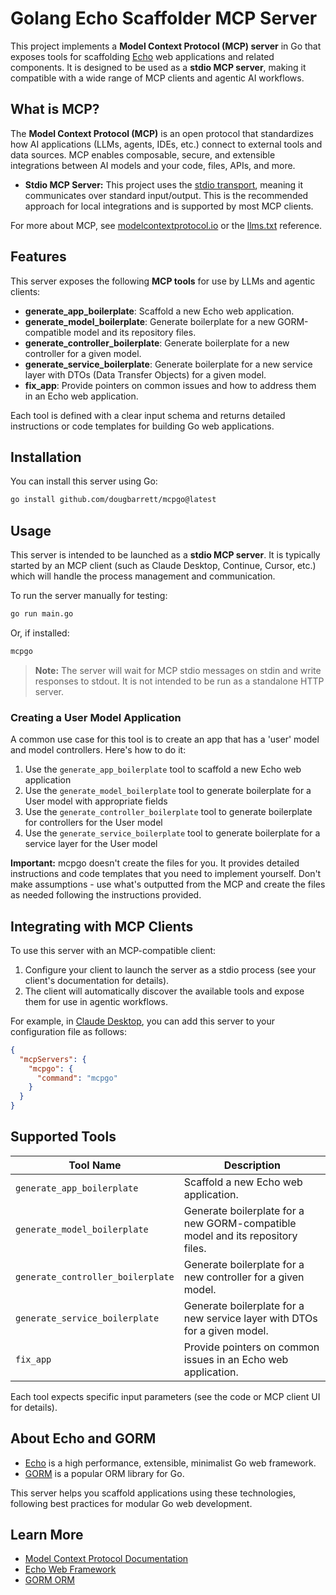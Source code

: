 # Golang Echo Scaffolder MCP Server

This project implements a **Model Context Protocol (MCP) server** in Go that exposes tools for scaffolding [Echo](https://echo.labstack.com/) web applications and related components. It is designed to be used as a **stdio MCP server**, making it compatible with a wide range of MCP clients and agentic AI workflows.

## What is MCP?

The **Model Context Protocol (MCP)** is an open protocol that standardizes how AI applications (LLMs, agents, IDEs, etc.) connect to external tools and data sources. MCP enables composable, secure, and extensible integrations between AI models and your code, files, APIs, and more.

- **Stdio MCP Server:** This project uses the [stdio transport](https://modelcontextprotocol.io/docs/concepts/transports#standard-inputoutput-stdio), meaning it communicates over standard input/output. This is the recommended approach for local integrations and is supported by most MCP clients.

For more about MCP, see [modelcontextprotocol.io](https://modelcontextprotocol.io/) or the [llms.txt](llms.txt) reference.

## Features

This server exposes the following **MCP tools** for use by LLMs and agentic clients:

- **generate_app_boilerplate**: Scaffold a new Echo web application.
- **generate_model_boilerplate**: Generate boilerplate for a new GORM-compatible model and its repository files.
- **generate_controller_boilerplate**: Generate boilerplate for a new controller for a given model.
- **generate_service_boilerplate**: Generate boilerplate for a new service layer with DTOs (Data Transfer Objects) for a given model.
- **fix_app**: Provide pointers on common issues and how to address them in an Echo web application.

Each tool is defined with a clear input schema and returns detailed instructions or code templates for building Go web applications.

## Installation

You can install this server using Go:

```sh
go install github.com/dougbarrett/mcpgo@latest
```


## Usage

This server is intended to be launched as a **stdio MCP server**. It is typically started by an MCP client (such as Claude Desktop, Continue, Cursor, etc.) which will handle the process management and communication.

To run the server manually for testing:

```sh
go run main.go
```

Or, if installed:

```sh
mcpgo
```

> **Note:** The server will wait for MCP stdio messages on stdin and write responses to stdout. It is not intended to be run as a standalone HTTP server.

### Creating a User Model Application

A common use case for this tool is to create an app that has a 'user' model and model controllers. Here's how to do it:

1. Use the `generate_app_boilerplate` tool to scaffold a new Echo web application
2. Use the `generate_model_boilerplate` tool to generate boilerplate for a User model with appropriate fields
3. Use the `generate_controller_boilerplate` tool to generate boilerplate for controllers for the User model
4. Use the `generate_service_boilerplate` tool to generate boilerplate for a service layer for the User model

**Important:** mcpgo doesn't create the files for you. It provides detailed instructions and code templates that you need to implement yourself. Don't make assumptions - use what's outputted from the MCP and create the files as needed following the instructions provided.

## Integrating with MCP Clients

To use this server with an MCP-compatible client:

1. Configure your client to launch the server as a stdio process (see your client's documentation for details).
2. The client will automatically discover the available tools and expose them for use in agentic workflows.

For example, in [Claude Desktop](https://claude.ai/download), you can add this server to your configuration file as follows:

```json
{
  "mcpServers": {
    "mcpgo": {
      "command": "mcpgo"
    }
  }
}
```

## Supported Tools

| Tool Name               | Description                                                        |
|-------------------------|--------------------------------------------------------------------|
| `generate_app_boilerplate` | Scaffold a new Echo web application.                            |
| `generate_model_boilerplate` | Generate boilerplate for a new GORM-compatible model and its repository files. |
| `generate_controller_boilerplate` | Generate boilerplate for a new controller for a given model. |
| `generate_service_boilerplate` | Generate boilerplate for a new service layer with DTOs for a given model. |
| `fix_app`               | Provide pointers on common issues in an Echo web application.      |

Each tool expects specific input parameters (see the code or MCP client UI for details).

## About Echo and GORM

- [Echo](https://echo.labstack.com/) is a high performance, extensible, minimalist Go web framework.
- [GORM](https://gorm.io/) is a popular ORM library for Go.

This server helps you scaffold applications using these technologies, following best practices for modular Go web development.

## Learn More

- [Model Context Protocol Documentation](https://modelcontextprotocol.io/)
- [Echo Web Framework](https://echo.labstack.com/)
- [GORM ORM](https://gorm.io/)
